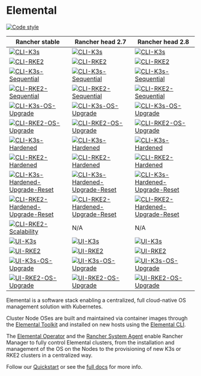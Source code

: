 # Elemental

[![Code style](https://github.com/rancher/elemental/actions/workflows/lint.yaml/badge.svg?branch=main)](https://github.com/rancher/elemental/actions/workflows/lint.yaml)

| Rancher stable  | Rancher head 2.7 | Rancher head 2.8 |
| ------------- |-------------| -------------|
| [![CLI-K3s](https://github.com/rancher/elemental/actions/workflows/cli-k3s-rm_stable.yaml/badge.svg?branch=main)](https://github.com/rancher/elemental/actions/workflows/cli-k3s-rm_stable.yaml)|[![CLI-K3s](https://github.com/rancher/elemental/actions/workflows/cli-k3s-rm_head_2.7.yaml/badge.svg?branch=main)](https://github.com/rancher/elemental/actions/workflows/cli-k3s-rm_head_2.7.yaml)|[![CLI-K3s](https://github.com/rancher/elemental/actions/workflows/cli-k3s-rm_head_2.8.yaml/badge.svg?branch=main)](https://github.com/rancher/elemental/actions/workflows/cli-k3s-rm_head_2.8.yaml)|
| [![CLI-RKE2](https://github.com/rancher/elemental/actions/workflows/cli-rke2-rm_stable.yaml/badge.svg?branch=main)](https://github.com/rancher/elemental/actions/workflows/cli-rke2-rm_stable.yaml) | [![CLI-RKE2](https://github.com/rancher/elemental/actions/workflows/cli-rke2-rm_head_2.7.yaml/badge.svg?branch=main)](https://github.com/rancher/elemental/actions/workflows/cli-rke2-rm_head_2.7.yaml) |[![CLI-RKE2](https://github.com/rancher/elemental/actions/workflows/cli-rke2-rm_head_2.8.yaml/badge.svg?branch=main)](https://github.com/rancher/elemental/actions/workflows/cli-rke2-rm_head_2.8.yaml) |
| [![CLI-K3s-Sequential](https://github.com/rancher/elemental/actions/workflows/cli-k3s-sequential-rm_stable.yaml/badge.svg?branch=main)](https://github.com/rancher/elemental/actions/workflows/cli-k3s-sequential-rm_stable.yaml) | [![CLI-K3s-Sequential](https://github.com/rancher/elemental/actions/workflows/cli-k3s-sequential-rm_head_2.7.yaml/badge.svg?branch=main)](https://github.com/rancher/elemental/actions/workflows/cli-k3s-sequential-rm_head_2.7.yaml) |[![CLI-K3s-Sequential](https://github.com/rancher/elemental/actions/workflows/cli-k3s-sequential-rm_head_2.8.yaml/badge.svg?branch=main)](https://github.com/rancher/elemental/actions/workflows/cli-k3s-sequential-rm_head_2.8.yaml) |
| [![CLI-RKE2-Sequential](https://github.com/rancher/elemental/actions/workflows/cli-rke2-sequential-rm_stable.yaml/badge.svg?branch=main)](https://github.com/rancher/elemental/actions/workflows/cli-rke2-sequential-rm_stable.yaml) | [![CLI-RKE2-Sequential](https://github.com/rancher/elemental/actions/workflows/cli-rke2-sequential-rm_head_2.7.yaml/badge.svg?branch=main)](https://github.com/rancher/elemental/actions/workflows/cli-rke2-sequential-rm_head_2.7.yaml) |[![CLI-RKE2-Sequential](https://github.com/rancher/elemental/actions/workflows/cli-rke2-sequential-rm_head_2.8.yaml/badge.svg?branch=main)](https://github.com/rancher/elemental/actions/workflows/cli-rke2-sequential-rm_head_2.8.yaml) |
| [![CLI-K3s-OS-Upgrade](https://github.com/rancher/elemental/actions/workflows/cli-k3s-os-upgrade-rm_stable.yaml/badge.svg?branch=main)](https://github.com/rancher/elemental/actions/workflows/cli-k3s-os-upgrade-rm_stable.yaml) | [![CLI-K3s-OS-Upgrade](https://github.com/rancher/elemental/actions/workflows/cli-k3s-os-upgrade-rm_head_2.7.yaml/badge.svg?branch=main)](https://github.com/rancher/elemental/actions/workflows/cli-k3s-os-upgrade-rm_head_2.7.yaml) |[![CLI-K3s-OS-Upgrade](https://github.com/rancher/elemental/actions/workflows/cli-k3s-os-upgrade-rm_head_2.8.yaml/badge.svg?branch=main)](https://github.com/rancher/elemental/actions/workflows/cli-k3s-os-upgrade-rm_head_2.8.yaml) |
| [![CLI-RKE2-OS-Upgrade](https://github.com/rancher/elemental/actions/workflows/cli-rke2-os-upgrade-rm_stable.yaml/badge.svg?branch=main)](https://github.com/rancher/elemental/actions/workflows/cli-rke2-os-upgrade-rm_stable.yaml) | [![CLI-RKE2-OS-Upgrade](https://github.com/rancher/elemental/actions/workflows/cli-rke2-os-upgrade-rm_head_2.7.yaml/badge.svg?branch=main)](https://github.com/rancher/elemental/actions/workflows/cli-rke2-os-upgrade-rm_head_2.7.yaml) |[![CLI-RKE2-OS-Upgrade](https://github.com/rancher/elemental/actions/workflows/cli-rke2-os-upgrade-rm_head_2.8.yaml/badge.svg?branch=main)](https://github.com/rancher/elemental/actions/workflows/cli-rke2-os-upgrade-rm_head_2.8.yaml) |
| [![CLI-K3s-Hardened](https://github.com/rancher/elemental/actions/workflows/cli-k3s-hardened-rm_stable.yaml/badge.svg?branch=main)](https://github.com/rancher/elemental/actions/workflows/cli-k3s-hardened-rm_stable.yaml) | [![CLI-K3s-Hardened](https://github.com/rancher/elemental/actions/workflows/cli-k3s-hardened-rm_head_2.7.yaml/badge.svg?branch=main)](https://github.com/rancher/elemental/actions/workflows/cli-k3s-hardened-rm_head_2.7.yaml) |[![CLI-K3s-Hardened](https://github.com/rancher/elemental/actions/workflows/cli-k3s-hardened-rm_head_2.8.yaml/badge.svg?branch=main)](https://github.com/rancher/elemental/actions/workflows/cli-k3s-hardened-rm_head_2.8.yaml) |
| [![CLI-RKE2-Hardened](https://github.com/rancher/elemental/actions/workflows/cli-rke2-hardened-rm_stable.yaml/badge.svg?branch=main)](https://github.com/rancher/elemental/actions/workflows/cli-rke2-hardened-rm_stable.yaml) | [![CLI-RKE2-Hardened](https://github.com/rancher/elemental/actions/workflows/cli-rke2-hardened-rm_head_2.7.yaml/badge.svg?branch=main)](https://github.com/rancher/elemental/actions/workflows/cli-rke2-hardened-rm_head_2.7.yaml) |[![CLI-RKE2-Hardened](https://github.com/rancher/elemental/actions/workflows/cli-rke2-hardened-rm_head_2.8.yaml/badge.svg?branch=main)](https://github.com/rancher/elemental/actions/workflows/cli-rke2-hardened-rm_head_2.8.yaml) |
| [![CLI-K3s-Hardened-Upgrade-Reset](https://github.com/rancher/elemental/actions/workflows/cli-k3s-hardened-upgrade-reset-rm_stable.yaml/badge.svg?branch=main)](https://github.com/rancher/elemental/actions/workflows/cli-k3s-hardened-upgrade-reset-rm_stable.yaml) | [![CLI-K3s-Hardened-Upgrade-Reset](https://github.com/rancher/elemental/actions/workflows/cli-k3s-hardened-upgrade-reset-rm_head_2.7.yaml/badge.svg?branch=main)](https://github.com/rancher/elemental/actions/workflows/cli-k3s-hardened-upgrade-reset-rm_head_2.7.yaml) |[![CLI-K3s-Hardened-Upgrade-Reset](https://github.com/rancher/elemental/actions/workflows/cli-k3s-hardened-upgrade-reset-rm_head_2.8.yaml/badge.svg?branch=main)](https://github.com/rancher/elemental/actions/workflows/cli-k3s-hardened-upgrade-reset-rm_head_2.8.yaml) |
| [![CLI-RKE2-Hardened-Upgrade-Reset](https://github.com/rancher/elemental/actions/workflows/cli-rke2-hardened-upgrade-reset-rm_stable.yaml/badge.svg?branch=main)](https://github.com/rancher/elemental/actions/workflows/cli-rke2-hardened-upgrade-reset-rm_stable.yaml) | [![CLI-RKE2-Hardened-Upgrade-Reset](https://github.com/rancher/elemental/actions/workflows/cli-rke2-hardened-upgrade-reset-rm_head_2.7.yaml/badge.svg?branch=main)](https://github.com/rancher/elemental/actions/workflows/cli-rke2-hardened-upgrade-reset-rm_head_2.7.yaml) |[![CLI-RKE2-Hardened-Upgrade-Reset](https://github.com/rancher/elemental/actions/workflows/cli-rke2-hardened-upgrade-reset-rm_head_2.8.yaml/badge.svg?branch=main)](https://github.com/rancher/elemental/actions/workflows/cli-rke2-hardened-upgrade-reset-rm_head_2.8.yaml) |
| [![CLI-RKE2-Scalability](https://github.com/rancher/elemental/actions/workflows/cli-rke2-scalability-rm_stable.yaml/badge.svg?branch=main)](https://github.com/rancher/elemental/actions/workflows/cli-rke2-scalability-rm_stable.yaml) | N/A |N/A |
| [![UI-K3s](https://github.com/rancher/elemental/actions/workflows/ui-k3s-rm_stable.yaml/badge.svg?branch=main)](https://github.com/rancher/elemental/actions/workflows/ui-k3s-rm_stable.yaml) | [![UI-K3s](https://github.com/rancher/elemental/actions/workflows/ui-k3s-rm_head_2.7.yaml/badge.svg?branch=main)](https://github.com/rancher/elemental/actions/workflows/ui-k3s-rm_head_2.7.yaml) |[![UI-K3s](https://github.com/rancher/elemental/actions/workflows/ui-k3s-rm_head_2.8.yaml/badge.svg?branch=main)](https://github.com/rancher/elemental/actions/workflows/ui-k3s-rm_head_2.8.yaml) |
| [![UI-RKE2](https://github.com/rancher/elemental/actions/workflows/ui-rke2-rm_stable.yaml/badge.svg?branch=main)](https://github.com/rancher/elemental/actions/workflows/ui-rke2-rm_stable.yaml) | [![UI-RKE2](https://github.com/rancher/elemental/actions/workflows/ui-rke2-rm_head_2.7.yaml/badge.svg?branch=main)](https://github.com/rancher/elemental/actions/workflows/ui-rke2-rm_head_2.7.yaml) |[![UI-RKE2](https://github.com/rancher/elemental/actions/workflows/ui-rke2-rm_head_2.8.yaml/badge.svg?branch=main)](https://github.com/rancher/elemental/actions/workflows/ui-rke2-rm_head_2.8.yaml) |
| [![UI-K3s-OS-Upgrade](https://github.com/rancher/elemental/actions/workflows/ui-k3s-os-upgrade-rm_stable.yaml/badge.svg?branch=main)](https://github.com/rancher/elemental/actions/workflows/ui-k3s-os-upgrade-rm_stable.yaml) | [![UI-K3s-OS-Upgrade](https://github.com/rancher/elemental/actions/workflows/ui-k3s-os-upgrade-rm_head_2.7.yaml/badge.svg?branch=main)](https://github.com/rancher/elemental/actions/workflows/ui-k3s-os-upgrade-rm_head_2.7.yaml) |[![UI-K3s-OS-Upgrade](https://github.com/rancher/elemental/actions/workflows/ui-k3s-os-upgrade-rm_head_2.8.yaml/badge.svg?branch=main)](https://github.com/rancher/elemental/actions/workflows/ui-k3s-os-upgrade-rm_head_2.8.yaml) |
|[![UI-RKE2-OS-Upgrade](https://github.com/rancher/elemental/actions/workflows/ui-rke2-os-upgrade-rm_stable.yaml/badge.svg?branch=main)](https://github.com/rancher/elemental/actions/workflows/ui-rke2-os-upgrade-rm_stable.yaml) | [![UI-RKE2-OS-Upgrade](https://github.com/rancher/elemental/actions/workflows/ui-rke2-os-upgrade-rm_head_2.7.yaml/badge.svg?branch=main)](https://github.com/rancher/elemental/actions/workflows/ui-rke2-os-upgrade-rm_head_2.7.yaml) |[![UI-RKE2-OS-Upgrade](https://github.com/rancher/elemental/actions/workflows/ui-rke2-os-upgrade-rm_head_2.8.yaml/badge.svg?branch=main)](https://github.com/rancher/elemental/actions/workflows/ui-rke2-os-upgrade-rm_head_2.8.yaml)|

Elemental is a software stack enabling a centralized, full cloud-native OS management solution with Kubernetes.

Cluster Node OSes are built and maintained via container images through the [Elemental Toolkit](https://rancher.github.io/elemental-toolkit/) and installed on new hosts using the [Elemental CLI](https://github.com/rancher/elemental-cli).

The [Elemental Operator](https://github.com/rancher/elemental-operator) and the [Rancher System Agent](https://github.com/rancher/system-agent) enable Rancher Manager to fully control Elemental clusters, from the installation and management of the OS on the Nodes to the provisioning of new K3s or RKE2 clusters in a centralized way.

Follow our [Quickstart](https://rancher.github.io/elemental/quickstart/) or see the [full docs](https://rancher.github.io/elemental/) for more info.
